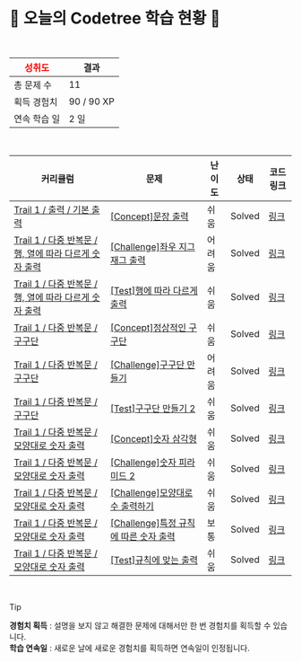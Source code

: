 # 🌲 오늘의 Codetree 학습 현황 🌲

<br />

| <span style="color:red;display:block;text-align:center;"> **성취도**</span> | 결과 |
|---|---|
| 총 문제 수 | 11 |
| 획득 경험치 | 90 / 90 XP |
| 연속 학습 일 | 2 일 |

<br />

|커리큘럼|문제|난이도|상태|코드 링크|
|---|---|---|---|---|
|[Trail 1 / 출력 / 기본 출력](https://www.codetree.ai/trail-info/novice-low/)|[[Concept]문장 출력](https://www.codetree.ai/trails/complete/curated-cards/intro-print-sentence/)|쉬움|Solved|[링크](https://github.com/pjy2163/codetree/blob/main/250128/%EB%AC%B8%EC%9E%A5%20%EC%B6%9C%EB%A0%A5/print-sentence.py)|
|[Trail 1 / 다중 반복문 / 행, 열에 따라 다르게 숫자 출력](https://en.codetree.ai/trail-info/novice-low/)|[[Challenge]좌우 지그재그 출력](https://en.codetree.ai/trails/complete/curated-cards/challenge-print-lr-zigzag/)|어려움|Solved|[링크](https://github.com/pjy2163/codetree/blob/main/250128/%EC%A2%8C%EC%9A%B0%20%EC%A7%80%EA%B7%B8%EC%9E%AC%EA%B7%B8%20%EC%B6%9C%EB%A0%A5/print-lr-zigzag.java)|
|[Trail 1 / 다중 반복문 / 행, 열에 따라 다르게 숫자 출력](https://en.codetree.ai/trail-info/novice-low/)|[[Test]행에 따라 다르게 출력](https://en.codetree.ai/trails/complete/curated-cards/test-output-defferently-each-row/)|쉬움|Solved|[링크](https://github.com/pjy2163/codetree/blob/main/250128/%ED%96%89%EC%97%90%20%EB%94%B0%EB%9D%BC%20%EB%8B%A4%EB%A5%B4%EA%B2%8C%20%EC%B6%9C%EB%A0%A5/output-defferently-each-row.java)|
|[Trail 1 / 다중 반복문 / 구구단](https://en.codetree.ai/trail-info/novice-low/)|[[Concept]정상적인 구구단](https://en.codetree.ai/trails/complete/curated-cards/intro-normal-multiple/)|쉬움|Solved|[링크](https://github.com/pjy2163/codetree/blob/main/250128/%EC%A0%95%EC%83%81%EC%A0%81%EC%9D%B8%20%EA%B5%AC%EA%B5%AC%EB%8B%A8/normal-multiple.java)|
|[Trail 1 / 다중 반복문 / 구구단](https://en.codetree.ai/trail-info/novice-low/)|[[Challenge]구구단 만들기](https://en.codetree.ai/trails/complete/curated-cards/challenge-print-multiplication-table/)|어려움|Solved|[링크](https://github.com/pjy2163/codetree/blob/main/250128/%EA%B5%AC%EA%B5%AC%EB%8B%A8%20%EB%A7%8C%EB%93%A4%EA%B8%B0/print-multiplication-table.java)|
|[Trail 1 / 다중 반복문 / 구구단](https://en.codetree.ai/trail-info/novice-low/)|[[Test]구구단 만들기 2](https://en.codetree.ai/trails/complete/curated-cards/test-print-multiplication-table-2/)|쉬움|Solved|[링크](https://github.com/pjy2163/codetree/blob/main/250128/%EA%B5%AC%EA%B5%AC%EB%8B%A8%20%EB%A7%8C%EB%93%A4%EA%B8%B0%202/print-multiplication-table-2.java)|
|[Trail 1 / 다중 반복문 / 모양대로 숫자 출력](https://en.codetree.ai/trail-info/novice-low/)|[[Concept]숫자 삼각형](https://en.codetree.ai/trails/complete/curated-cards/intro-number-triangle/)|쉬움|Solved|[링크](https://github.com/pjy2163/codetree/blob/main/250128/%EC%88%AB%EC%9E%90%20%EC%82%BC%EA%B0%81%ED%98%95/number-triangle.java)|
|[Trail 1 / 다중 반복문 / 모양대로 숫자 출력](https://en.codetree.ai/trail-info/novice-low/)|[[Challenge]숫자 피라미드 2](https://en.codetree.ai/trails/complete/curated-cards/challenge-number-pyramid-2/)|쉬움|Solved|[링크](https://github.com/pjy2163/codetree/blob/main/250128/%EC%88%AB%EC%9E%90%20%ED%94%BC%EB%9D%BC%EB%AF%B8%EB%93%9C%202/number-pyramid-2.java)|
|[Trail 1 / 다중 반복문 / 모양대로 숫자 출력](https://en.codetree.ai/trail-info/novice-low/)|[[Challenge]모양대로 수 출력하기](https://en.codetree.ai/trails/complete/curated-cards/challenge-print-out-numbers-in-specific-shape/)|쉬움|Solved|[링크](https://github.com/pjy2163/codetree/blob/main/250128/%EB%AA%A8%EC%96%91%EB%8C%80%EB%A1%9C%20%EC%88%98%20%EC%B6%9C%EB%A0%A5%ED%95%98%EA%B8%B0/print-out-numbers-in-specific-shape.java)|
|[Trail 1 / 다중 반복문 / 모양대로 숫자 출력](https://en.codetree.ai/trail-info/novice-low/)|[[Challenge]특정 규칙에 따른 숫자 출력](https://en.codetree.ai/trails/complete/curated-cards/challenge-output-numbers-according-to-specific-rule/)|보통|Solved|[링크](https://github.com/pjy2163/codetree/blob/main/250128/%ED%8A%B9%EC%A0%95%20%EA%B7%9C%EC%B9%99%EC%97%90%20%EB%94%B0%EB%A5%B8%20%EC%88%AB%EC%9E%90%20%EC%B6%9C%EB%A0%A5/output-numbers-according-to-specific-rule.java)|
|[Trail 1 / 다중 반복문 / 모양대로 숫자 출력](https://en.codetree.ai/trail-info/novice-low/)|[[Test]규칙에 맞는 출력](https://en.codetree.ai/trails/complete/curated-cards/test-output-that-matches-the-rule/)|쉬움|Solved|[링크](https://github.com/pjy2163/codetree/blob/main/250128/%EA%B7%9C%EC%B9%99%EC%97%90%20%EB%A7%9E%EB%8A%94%20%EC%B6%9C%EB%A0%A5/output-that-matches-the-rule.java)|


<br />

> [!TIP]
> **경험치 획득** : 설명을 보지 않고 해결한 문제에 대해서만 한 번 경험치를 획득할 수 있습니다.  
> **학습 연속일** : 새로운 날에 새로운 경험치를 획득하면 연속일이 인정됩니다.

